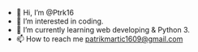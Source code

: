 - 👋 Hi, I’m @Ptrk16
- 👀 I’m interested in coding.
- 🌱 I’m currently learning web developing & Python 3.
- 📫 How to reach me patrikmartic1609@gmail.com

<!---
Ptrk16/Ptrk16 is a ✨ special ✨ repository because its `README.md` (this file) appears on your GitHub profile.
You can click the Preview link to take a look at your changes.
--->
